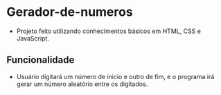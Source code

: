 # Gerador-de-numeros
* Projeto feito utilizando conhecimentos básicos em HTML, CSS e JavaScript.<br>
## Funcionalidade
* Usuário digitará um número de inicio e outro de fim, e o programa irá gerar um número aleatório entre os digitados. 
